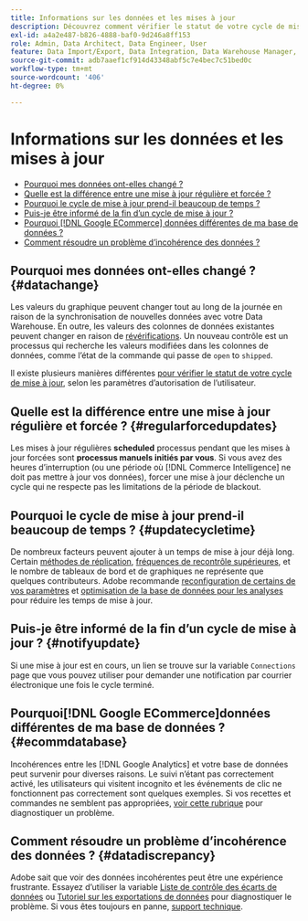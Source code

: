 ```yaml
---
title: Informations sur les données et les mises à jour
description: Découvrez comment vérifier le statut de votre cycle de mise à jour.
exl-id: a4a2e487-b826-4888-baf0-9d246a8ff153
role: Admin, Data Architect, Data Engineer, User
feature: Data Import/Export, Data Integration, Data Warehouse Manager, Commerce Tables
source-git-commit: adb7aaef1cf914d43348abf5c7e4bec7c51bed0c
workflow-type: tm+mt
source-wordcount: '406'
ht-degree: 0%

---
```


# Informations sur les données et les mises à jour

* [Pourquoi mes données ont-elles changé ?](#datachange)
* [Quelle est la différence entre une mise à jour régulière et forcée ?](#regularforcedupdates)
* [Pourquoi le cycle de mise à jour prend-il beaucoup de temps ?](#updatecycletime)
* [Puis-je être informé de la fin d’un cycle de mise à jour ?](#notifyupdate)
* [Pourquoi [!DNL Google ECommerce] données différentes de ma base de données ?](#ecommdatabase)
* [Comment résoudre un problème d’incohérence des données ?](#datadiscrepancy)

## Pourquoi mes données ont-elles changé ? {#datachange}

Les valeurs du graphique peuvent changer tout au long de la journée en raison de la synchronisation de nouvelles données avec votre Data Warehouse. En outre, les valeurs des colonnes de données existantes peuvent changer en raison de [révérifications](../data-warehouse-mgr/cfg-data-rechecks.md). Un nouveau contrôle est un processus qui recherche les valeurs modifiées dans les colonnes de données, comme l’état de la commande qui passe de `open` to `shipped`.

Il existe plusieurs manières différentes [pour vérifier le statut de votre cycle de mise à jour](../../best-practices/check-update-cycle.md), selon les paramètres d’autorisation de l’utilisateur.

## Quelle est la différence entre une mise à jour régulière et forcée ? {#regularforcedupdates}

Les mises à jour régulières **scheduled** processus pendant que les mises à jour forcées sont **processus manuels initiés par vous**. Si vous avez des heures d’interruption (ou une période où [!DNL Commerce Intelligence] ne doit pas mettre à jour vos données), forcer une mise à jour déclenche un cycle qui ne respecte pas les limitations de la période de blackout.

## Pourquoi le cycle de mise à jour prend-il beaucoup de temps ? {#updatecycletime}

De nombreux facteurs peuvent ajouter à un temps de mise à jour déjà long. Certain [méthodes de réplication](../data-warehouse-mgr/cfg-replication-methods.md), [fréquences de recontrôle supérieures](../data-warehouse-mgr/cfg-data-rechecks.md), et le nombre de tableaux de bord et de graphiques ne représente que quelques contributeurs. Adobe recommande [reconfiguration de certains de vos paramètres](../../best-practices/reduce-update-cycle-time.md) et [optimisation de la base de données pour les analyses](../../best-practices/opt-db-analysis.md) pour réduire les temps de mise à jour.

## Puis-je être informé de la fin d’un cycle de mise à jour ? {#notifyupdate}

Si une mise à jour est en cours, un lien se trouve sur la variable `Connections` page que vous pouvez utiliser pour demander une notification par courrier électronique une fois le cycle terminé.

## Pourquoi[!DNL Google ECommerce]données différentes de ma base de données ? {#ecommdatabase}

Incohérences entre les [!DNL Google Analytics] et votre base de données peut survenir pour diverses raisons. Le suivi n’étant pas correctement activé, les utilisateurs qui visitent incognito et les événements de clic ne fonctionnent pas correctement sont quelques exemples. Si vos recettes et commandes ne semblent pas appropriées, [voir cette rubrique](https://experienceleague.adobe.com/docs/commerce-knowledge-base/kb/troubleshooting/miscellaneous/diagnosing-google-ecommerce-revenue-discrepancies.html) pour diagnostiquer un problème.

## Comment résoudre un problème d’incohérence des données ? {#datadiscrepancy}

Adobe sait que voir des données incohérentes peut être une expérience frustrante. Essayez d’utiliser la variable [Liste de contrôle des écarts de données](https://experienceleague.adobe.com/docs/commerce-knowledge-base/kb/troubleshooting/miscellaneous/diagnosing-a-data-discrepancy.html) ou [Tutoriel sur les exportations de données](https://experienceleague.adobe.com/docs/commerce-knowledge-base/kb/troubleshooting/miscellaneous/using-data-exports-to-pinpoint-discrepancies.html) pour diagnostiquer le problème. Si vous êtes toujours en panne, [support technique](https://experienceleague.adobe.com/docs/commerce-knowledge-base/kb/troubleshooting/miscellaneous/mbi-service-policies.html).

